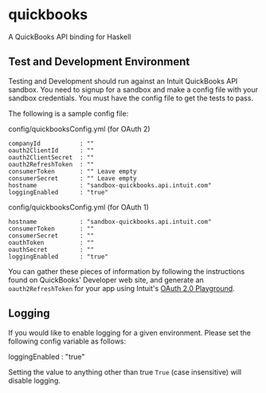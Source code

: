 quickbooks
==========


A QuickBooks API binding for Haskell

Test and Development Environment
--------------------------------

Testing and Development should run against an Intuit QuickBooks API sandbox. You need to signup for a sandbox and make a config file with your sandbox credentials. You must have the config file to get the tests to pass.

The following is a sample config file:

config/quickbooksConfig.yml (for OAuth 2)

```
companyId           : ""
oauth2ClientId      : ""
oauth2ClientSecret  : ""
oauth2RefreshToken  : ""
consumerToken       : "" Leave empty
consumerSecret      : "" Leave empty
hostname            : "sandbox-quickbooks.api.intuit.com"
loggingEnabled      : "true"
```

config/quickbooksConfig.yml (for OAuth 1)

```
hostname            : "sandbox-quickbooks.api.intuit.com"
consumerToken       : ""
consumerSecret      : ""
oauthToken          : ""
oauthSecret         : ""
loggingEnabled      : "true"
```

You can gather these pieces of information by following the instructions found on QuickBooks' Developer web site, and generate an `oauth2RefreshToken` for your app using Intuit's [OAuth 2.0 Playground](https://developer.intuit.com/v2/ui#/playground).


Logging
-------

If you would like to enable logging for a given environment. Please set the following config variable as follows:

loggingEnabled : "true"

Setting the value to anything other than true `True` (case insensitive) will disable logging.



